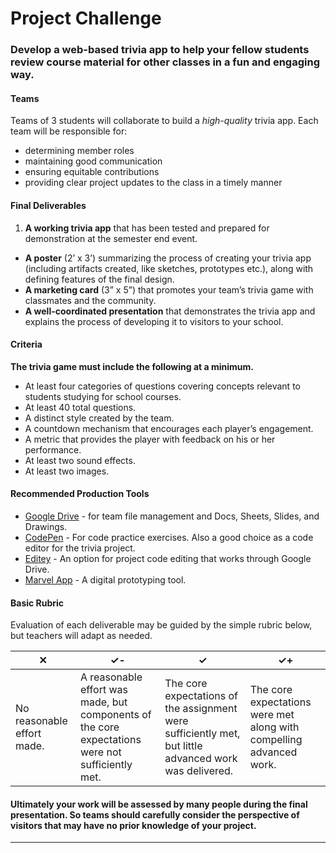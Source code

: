 # Project Challenge

### Develop a web-based trivia app to help your fellow students review course material for other classes in a fun and engaging way.

#### Teams

Teams of 3 students will collaborate to build a _high-quality_ trivia app. Each team will be responsible for:
* determining member roles
* maintaining good communication
* ensuring equitable contributions
* providing clear project updates to the class in a timely manner

#### Final Deliverables

1. **A working trivia app** that has been tested and prepared for demonstration at the semester end event.
* **A poster** (2’ x 3’) summarizing the process of creating your trivia app (including artifacts created, like sketches, prototypes etc.), along with defining features of the final design.
* **A marketing card** (3” x 5”) that promotes your team’s trivia game with classmates and the community.
* **A well-coordinated presentation** that demonstrates the trivia app and explains the process of developing it to visitors to your school.


#### Criteria

**The trivia game must include the following at a minimum.**
* At least four categories of questions covering concepts relevant to students studying for school courses.
* At least 40 total questions.
* A distinct style created by the team.
* A countdown mechanism that encourages each player’s engagement.
* A metric that provides the player with feedback on his or her performance.
* At least two sound effects.
* At least two images.

#### Recommended Production Tools

* [Google Drive](https://drive.google.com) - for team file management and Docs, Sheets, Slides, and Drawings.
* [CodePen](https://codepen.io) - For code practice exercises. Also a good choice as a code editor for the trivia project.
* [Editey](https://editey.com) - An option for project code editing that works through Google Drive.
* [Marvel App](https://marvelapp.com) - A digital prototyping tool.

#### Basic Rubric

Evaluation of each deliverable may be guided by the simple rubric below, but teachers will adapt as needed.

| ✕  | ✓- | ✓ | ✓+ |
| -- | -- | -- | -- |
| No reasonable effort made. | A reasonable effort was made, but components of the core expectations were not sufficiently met. | The core expectations of the assignment were sufficiently met, but little advanced work was delivered. | The core expectations were met along with compelling advanced work. | 

#### **Ultimately your work will be assessed by many people during the final presentation. So teams should carefully consider the perspective of visitors that may have no prior knowledge of your project.**

---




